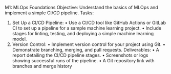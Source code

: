 M1: MLOps Foundations
Objective: Understand the basics of MLOps and implement a simple CI/CD
pipeline.
Tasks:
1. Set Up a CI/CD Pipeline:
• Use a CI/CD tool like GitHub Actions or GitLab CI to set up a pipeline for a
sample machine learning project.
• Include stages for linting, testing, and deploying a simple machine
learning model.
2. Version Control:
• Implement version control for your project using Git.
• Demonstrate branching, merging, and pull requests.
Deliverables:
• A report detailing the CI/CD pipeline stages.
• Screenshots or logs showing successful runs of the pipeline.
• A Git repository link with branches and merge history
